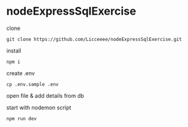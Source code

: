 # nodeExpressSqlExercise

clone

```git clone https://github.com/Licceeee/nodeExpressSqlExercise.git```

install 

```npm i```

create .env

```cp .env.sample .env```

open file & add details from db

start with nodemon script

```npm run dev```
